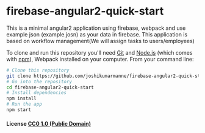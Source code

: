 # firebase-angular2-quick-start
This is a minimal angular2 application using firebase, webpack and use example json (example.josn) as your data in firebase.
This application is based on workflow management(We will assign tasks to users/employees)

To clone and run this repository you'll need [Git](https://git-scm.com) and [Node.js](https://nodejs.org/en/download/) (which comes with [npm](http://npmjs.com)), Webpack installed on your computer. From your command line:

```bash
# Clone this repository
git clone https://github.com/joshikumarmanne/firebase-angular2-quick-start.git
# Go into the repository
cd firebase-angular2-quick-start
# Install dependencies
npm install
# Run the app
npm start
```

#### License [CC0 1.0 (Public Domain)](LICENSE.md)
